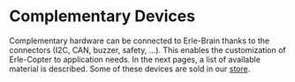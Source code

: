 # Complementary Devices

Complementary hardware can be connected to Erle-Brain thanks to the connectors (I2C, CAN, buzzer, safety, ...). This enables the customization of Erle-Copter to  application needs. In the next pages, a list of available material is described. Some of these devices are sold in our [store](https://erlerobotics.com/blog/product-category/components/).

